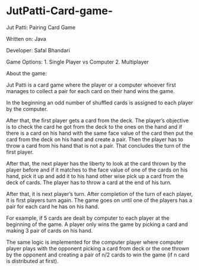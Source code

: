 # JutPatti-Card-game-

Jut Patti: Pairing Card Game 

Written on:   Java

Developer:     Safal Bhandari

Game Options: 	1. Single Player vs Computer
                2. Multiplayer
                
About the game: 

Jut Patti is a card game where the player or a computer whoever first manages to collect a pair for each card on their hand wins the game.

In the beginning an odd number of shuffled cards is assigned to each player by the computer.

After that, the first player gets a card from the deck. The player’s objective is to check the card he got from the deck to the ones on the hand and if there is a card on his hand with the same face value of the card then put the card from the deck on his hand and create a pair. Then the player has to throw a card from his hand that is not a pair. That concludes the turn of the first player.

After that, the next player has the liberty to look at the card thrown by the player before and if it matches to the face value of one of the cards on his hand, pick it up and add it to his hand other wise pick up a card from the deck of cards. The player has to throw a card at the end of his turn. 

After that, it is next player’s turn. After completion of the turn of each player, it is first players turn again. The game goes on until one of the players has a pair for each card he has on his hand. 

For example, if 5 cards are dealt by computer to each player at the beginning of the game. A player only wins the game by picking a card and making 3 pair of cards on his hand.

The same logic is implemented for the computer player where computer player plays with the opponent picking a card from deck or the one thrown by the opponent and creating a pair of n/2 cards to win the game (if n card is distributed at first).
  
